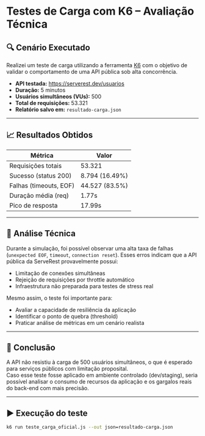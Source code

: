 # Testes de Carga com K6 – Avaliação Técnica

## 🔍 Cenário Executado

Realizei um teste de carga utilizando a ferramenta [K6](https://k6.io/) com o objetivo de validar o comportamento de uma API pública sob alta concorrência.

- **API testada:** https://serverest.dev/usuarios
- **Duração:** 5 minutos
- **Usuários simultâneos (VUs):** 500
- **Total de requisições:** 53.321
- **Relatório salvo em:** `resultado-carga.json`

---

## 📈 Resultados Obtidos

| Métrica                 | Valor               |
|------------------------|---------------------|
| Requisições totais     | 53.321              |
| Sucesso (status 200)   | 8.794 (16.49%)      |
| Falhas (timeouts, EOF) | 44.527 (83.5%)      |
| Duração média (req)    | 1.77s               |
| Pico de resposta       | 17.99s              |

---

## 📌 Análise Técnica

Durante a simulação, foi possível observar uma alta taxa de falhas (`unexpected EOF`, `timeout`, `connection reset`). Esses erros indicam que a API pública da ServeRest provavelmente possui:

- Limitação de conexões simultâneas
- Rejeição de requisições por throttle automático
- Infraestrutura não preparada para testes de stress real

Mesmo assim, o teste foi importante para:

- Avaliar a capacidade de resiliência da aplicação
- Identificar o ponto de quebra (threshold)
- Praticar análise de métricas em um cenário realista

---

## 🧠 Conclusão

A API não resistiu à carga de 500 usuários simultâneos, o que é esperado para serviços públicos com limitação proposital.  
Caso esse teste fosse aplicado em ambiente controlado (dev/staging), seria possível analisar o consumo de recursos da aplicação e os gargalos reais do back-end com mais precisão.

---

## ▶️ Execução do teste

```bash
k6 run teste_carga_oficial.js --out json=resultado-carga.json
